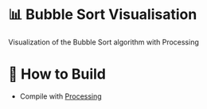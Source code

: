 # 📊 Bubble Sort Visualisation
Visualization of the Bubble Sort algorithm with Processing

# 🧱 How to Build
* Compile with [Processing](https://processing.org/)

